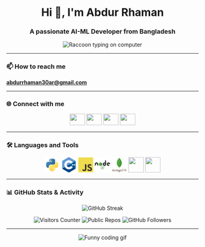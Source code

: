 <!-- 👋 Intro Section -->
<h1 align="center">Hi 👋, I'm Abdur Rhaman</h1>
<h3 align="center">A passionate AI-ML Developer from Bangladesh</h3>

<!-- Funny GIF Example (replace link with your own gif) -->
<p align="center">
  <img src="https://media.giphy.com/media/JIX9t2j0ZTN9S/giphy.gif" width="250" alt="Raccoon typing on computer"/>
</p>

---

### 📫 How to reach me
**abdurrhaman30ar@gmail.com**

---

### 🌐 Connect with me
<p align="center">
  <a href="https://twitter.com/YOUR_TWITTER" target="_blank"><img src="https://raw.githubusercontent.com/rahuldkjain/github-profile-readme-generator/master/src/images/icons/Social/twitter.svg" height="30" width="40" /></a>
  <a href="https://linkedin.com/in/YOUR_LINKEDIN" target="_blank"><img src="https://raw.githubusercontent.com/rahuldkjain/github-profile-readme-generator/master/src/images/icons/Social/linked-in-alt.svg" height="30" width="40" /></a>
  <a href="https://fb.com/YOUR_FACEBOOK" target="_blank"><img src="https://raw.githubusercontent.com/rahuldkjain/github-profile-readme-generator/master/src/images/icons/Social/facebook.svg" height="30" width="40" /></a>
  <a href="https://discord.gg/YOUR_DISCORD" target="_blank"><img src="https://raw.githubusercontent.com/rahuldkjain/github-profile-readme-generator/master/src/images/icons/Social/discord.svg" height="30" width="40" /></a>
</p>

---

### 🛠️ Languages and Tools
<p align="center">
  <img src="https://raw.githubusercontent.com/devicons/devicon/master/icons/python/python-original.svg" width="40" height="40"/> 
  <img src="https://raw.githubusercontent.com/devicons/devicon/master/icons/cplusplus/cplusplus-original.svg" width="40" height="40"/>
  <img src="https://raw.githubusercontent.com/devicons/devicon/master/icons/javascript/javascript-original.svg" width="40" height="40"/>
  <img src="https://raw.githubusercontent.com/devicons/devicon/master/icons/nodejs/nodejs-original-wordmark.svg" width="40" height="40"/>
  <img src="https://raw.githubusercontent.com/devicons/devicon/master/icons/mongodb/mongodb-original-wordmark.svg" width="40" height="40"/>
  <img src="https://cdn.worldvectorlogo.com/logos/django.svg" width="40" height="40"/>
  <img src="https://www.vectorlogo.zone/logos/tensorflow/tensorflow-icon.svg" width="40" height="40"/>
</p>

---

### 📊 GitHub Stats & Activity

<p align="center">
  <!-- Streak Stats -->
  <img src="https://streak-stats.demolab.com?user=YOUR_GITHUB_USERNAME&theme=radical&date_format=j%20M%5B%20Y%5D" alt="GitHub Streak"/>
</p>

<p align="center">
  <!-- Profile Views Counter -->
  <img src="https://komarev.com/ghpvc/?username=YOUR_GITHUB_USERNAME&label=Visitors&color=0e75b6&style=for-the-badge" alt="Visitors Counter"/>

  <!-- Repo Counter (manual update for now) -->
  <img src="https://img.shields.io/badge/Public%20Repos-10-blue?style=for-the-badge" alt="Public Repos"/>

  <!-- Followers Counter -->
  <img src="https://img.shields.io/github/followers/YOUR_GITHUB_USERNAME?label=Followers&style=for-the-badge&color=brightgreen" alt="GitHub Followers"/>
</p>

---

<!-- Extra Funny Meme Spot -->
<p align="center">
  <img src="https://media.giphy.com/media/13CoXDiaCcCoyk/giphy.gif" width="200" alt="Funny coding gif"/>
</p>
